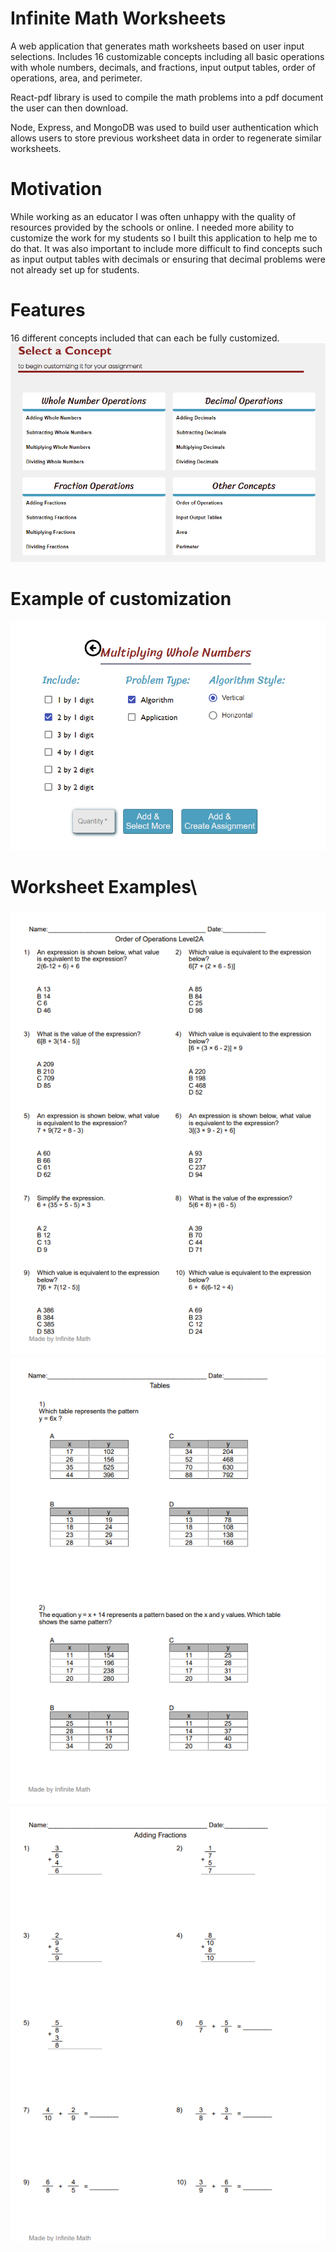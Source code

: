 # Infinite Math Worksheets 
A web application that generates math worksheets based on user input selections. Includes 16 customizable concepts including all basic operations with whole numbers, decimals, and fractions, input output tables, order of operations, area, and perimeter. 

React-pdf library is used to compile the math problems into a pdf document the user can then download. 

Node, Express, and MongoDB was used to build user authentication which allows users to store previous worksheet data in order to regenerate similar worksheets. 

# Motivation
While working as an educator I was often unhappy with the quality of resources provided by the schools or online. I needed more ability to customize the work for my students so I built 
this application to help me to do that. It was also important to include more difficult to find concepts such as input output tables with decimals or ensuring that decimal
problems were not already set up for students. 


# Features
16 different concepts included that can each be fully customized.
![](/front-end/src/app-files/images/RMSelectConcept.png)

# Example of customization
![](/front-end/src/app-files/images/RMCustomize.png)
# Worksheet Examples\
![](/front-end/src/app-files/images/orderops2A.png)
![](/front-end/src/app-files/images/tables.png)
![](/front-end/src/app-files/images/fractions.png)

